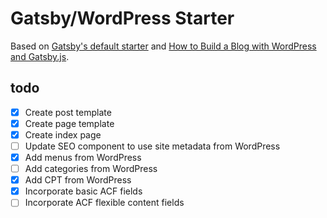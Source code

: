 # Gatsby/WordPress Starter

Based on [Gatsby's default starter](https://github.com/gatsbyjs/gatsby-starter-default) and [How to Build a Blog with WordPress and Gatsby.js](https://www.gatsbyjs.org/blog/2019-04-26-how-to-build-a-blog-with-wordpress-and-gatsby-part-1/).

## todo

- [x] Create post template
- [x] Create page template
- [x] Create index page
- [ ] Update SEO component to use site metadata from WordPress
- [x] Add menus from WordPress
- [ ] Add categories from WordPress
- [x] Add CPT from WordPress
- [x] Incorporate basic ACF fields
- [ ] Incorporate ACF flexible content fields
